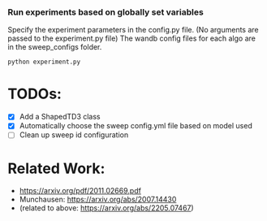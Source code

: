 ### Run experiments based on globally set variables

Specify the experiment parameters in the config.py file. (No arguments are passed to the experiment.py file)
The wandb config files for each algo are in the sweep_configs folder.

```
python experiment.py
```

# TODOs:
- [x] Add a ShapedTD3 class
- [x] Automatically choose the sweep config.yml file based on model used
- [ ] Clean up sweep id configuration

# Related Work:
- https://arxiv.org/pdf/2011.02669.pdf
- Munchausen: https://arxiv.org/abs/2007.14430
- (related to above: https://arxiv.org/abs/2205.07467)

